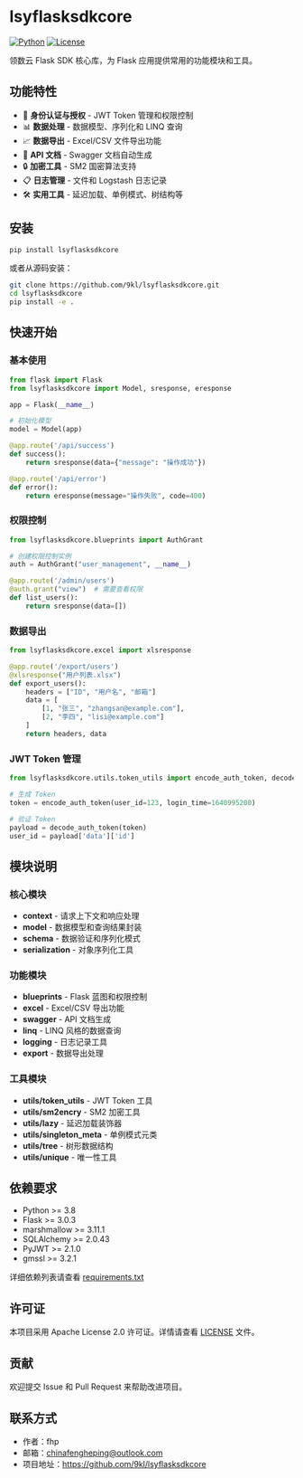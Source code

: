 # lsyflasksdkcore

[![Python](https://img.shields.io/badge/python-3.8+-blue.svg)](https://www.python.org/downloads/)
[![License](https://img.shields.io/badge/license-Apache%202.0-green.svg)](LICENSE)

领数云 Flask SDK 核心库，为 Flask 应用提供常用的功能模块和工具。

## 功能特性

- 🔐 **身份认证与授权** - JWT Token 管理和权限控制
- 📊 **数据处理** - 数据模型、序列化和 LINQ 查询
- 📈 **数据导出** - Excel/CSV 文件导出功能
- 📝 **API 文档** - Swagger 文档自动生成
- 🔒 **加密工具** - SM2 国密算法支持
- 📋 **日志管理** - 文件和 Logstash 日志记录
- 🛠 **实用工具** - 延迟加载、单例模式、树结构等

## 安装

```bash
pip install lsyflasksdkcore
```

或者从源码安装：

```bash
git clone https://github.com/9kl/lsyflasksdkcore.git
cd lsyflasksdkcore
pip install -e .
```

## 快速开始

### 基本使用

```python
from flask import Flask
from lsyflasksdkcore import Model, sresponse, eresponse

app = Flask(__name__)

# 初始化模型
model = Model(app)

@app.route('/api/success')
def success():
    return sresponse(data={"message": "操作成功"})

@app.route('/api/error')
def error():
    return eresponse(message="操作失败", code=400)
```

### 权限控制

```python
from lsyflasksdkcore.blueprints import AuthGrant

# 创建权限控制实例
auth = AuthGrant("user_management", __name__)

@app.route('/admin/users')
@auth.grant("view")  # 需要查看权限
def list_users():
    return sresponse(data=[])
```

### 数据导出

```python
from lsyflasksdkcore.excel import xlsresponse

@app.route('/export/users')
@xlsresponse("用户列表.xlsx")
def export_users():
    headers = ["ID", "用户名", "邮箱"]
    data = [
        [1, "张三", "zhangsan@example.com"],
        [2, "李四", "lisi@example.com"]
    ]
    return headers, data
```

### JWT Token 管理

```python
from lsyflasksdkcore.utils.token_utils import encode_auth_token, decode_auth_token

# 生成 Token
token = encode_auth_token(user_id=123, login_time=1640995200)

# 验证 Token
payload = decode_auth_token(token)
user_id = payload['data']['id']
```

## 模块说明

### 核心模块

- **context** - 请求上下文和响应处理
- **model** - 数据模型和查询结果封装
- **schema** - 数据验证和序列化模式
- **serialization** - 对象序列化工具

### 功能模块

- **blueprints** - Flask 蓝图和权限控制
- **excel** - Excel/CSV 导出功能
- **swagger** - API 文档生成
- **linq** - LINQ 风格的数据查询
- **logging** - 日志记录工具
- **export** - 数据导出处理

### 工具模块

- **utils/token_utils** - JWT Token 工具
- **utils/sm2encry** - SM2 加密工具
- **utils/lazy** - 延迟加载装饰器
- **utils/singleton_meta** - 单例模式元类
- **utils/tree** - 树形数据结构
- **utils/unique** - 唯一性工具

## 依赖要求

- Python >= 3.8
- Flask >= 3.0.3
- marshmallow >= 3.11.1
- SQLAlchemy >= 2.0.43
- PyJWT >= 2.1.0
- gmssl >= 3.2.1

详细依赖列表请查看 [requirements.txt](requirements.txt)

## 许可证

本项目采用 Apache License 2.0 许可证。详情请查看 [LICENSE](LICENSE) 文件。

## 贡献

欢迎提交 Issue 和 Pull Request 来帮助改进项目。

## 联系方式

- 作者：fhp
- 邮箱：chinafengheping@outlook.com
- 项目地址：https://github.com/9kl/lsyflasksdkcore